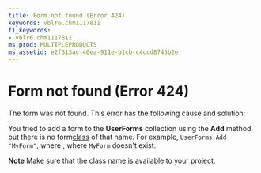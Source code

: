 ```yaml
---
title: Form not found (Error 424)
keywords: vblr6.chm1117811
f1_keywords:
- vblr6.chm1117811
ms.prod: MULTIPLEPRODUCTS
ms.assetid: e2f313ac-40ea-911e-b1cb-c4ccd8745b2e
---
```



# Form not found (Error 424)

The form was not found. This error has the following cause and solution:

You tried to add a form to the  **UserForms** collection using the **Add** method, but there is no form[class](vbe-glossary.md) of that name. For example, `UserForms.Add "MyForm"`, where , where  `MyForm` doesn't exist.

 **Note**  Make sure that the class name is available to your [project](vbe-glossary.md).


